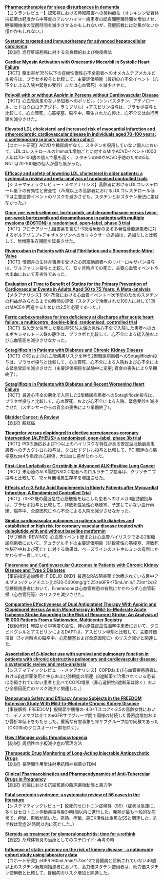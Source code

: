 [**Pharmacotherapies for sleep disturbances in dementia**](https://pubmed.ncbi.nlm.nih.gov/33189083/)  
【コクランレビュー】認知症における睡眠障害への薬物療法（オレキシン受容体拮抗薬は軽度から中等度のアルツハイマー病患者の総夜間睡眠時間を増加させ、睡眠開始後の覚醒時間を減少させるかもしれないが、覚醒回数には効果がないか僅かかもしれない。）

[**Systemic targeted and immunotherapy for advanced hepatocellular carcinoma**](https://pubmed.ncbi.nlm.nih.gov/33211092/)  
【総説】進行肝細胞癌に対する全身標的および免疫療法

[**Cardiac Myosin Activation with Omecamtiv Mecarbil in Systolic Heart Failure**](https://pubmed.ncbi.nlm.nih.gov/33185990/)  
【RCT】駆出率が35%以下の症候性慢性心不全患者へのオメカムチブメカルビル投与は、プラセボ投与と比較して、主要評価項目（最初の心不全イベント（心不全による入院や緊急の受診）または心血管死）を減少させた。

[**Polypill with or without Aspirin in Persons without Cardiovascular Disease**](https://pubmed.ncbi.nlm.nih.gov/33186492/)  
【RCT】心血管疾患のない参加者へのポリピル（シンバスタチン、アテノロール、ヒドロクロロチアジド、ラミプリル）+アスピリン投与は、プラセボ投与と比較して、心血管死、心筋梗塞、脳卒中、蘇生された心停止、心不全又は血行再建を減少させた。

[**Elevated LDL cholesterol and increased risk of myocardial infarction and atherosclerotic cardiovascular disease in individuals aged 70-100 years: a contemporary primary prevention cohort**](https://pubmed.ncbi.nlm.nih.gov/33186534/)  
【コホート研究】ACVDや糖尿病がなく、スタチンを服用していない個人において、LDLコレステロールの1mmol/L増加ごとに対するMIやACVDイベント/1000人年は70-100歳の個人で最も高く、スタチンのMIやACVD予防のための5年NNTは70-100歳の個人が最も低かった。

[**Efficacy and safety of lowering LDL cholesterol in older patients: a systematic review and meta-analysis of randomised controlled trials**](https://pubmed.ncbi.nlm.nih.gov/33186535/)  
【システマティックレビュー・メタアナリシス】高齢者におけるLDLコレステロール低下の有効性と安全性（75歳以上の高齢者におけるLDLコレステロール低下は主要血管イベントのリスクを減少させた。スタチンと非スタチン療法に差はなかった。）

[**Once-per-week selinexor, bortezomib, and dexamethasone versus twice-per-week bortezomib and dexamethasone in patients with multiple myeloma (BOSTON): a randomised, open-label, phase 3 trial**](https://pubmed.ncbi.nlm.nih.gov/33189178/)  
【RCT】プロテアソーム阻害薬を含む1-3次治療歴のある多発性骨髄腫患者に対するボルテゾミブ+デキサメタゾンへのセリネクサーの追加は、追加なしと比較して、無増悪生存期間を延長させた。

[**Rivaroxaban in Patients with Atrial Fibrillation and a Bioprosthetic Mitral Valve**](https://pubmed.ncbi.nlm.nih.gov/33196155/)  
【RCT】僧帽弁の生体弁置換を受けた心房細動患者へのリバーロキサバン投与は、ワルファリン投与と比較して、12ヶ月時点での死亡、主要心血管イベントや大出血において非劣性であった。

[**Evaluation of Time to Benefit of Statins for the Primary Prevention of Cardiovascular Events in Adults Aged 50 to 75 Years: A Meta-analysis**](https://pubmed.ncbi.nlm.nih.gov/33196766/)  
【メタアナリシス】50-75歳における心血管イベント一次予防のためのスタチンの利益がみられるまでの時間の評価（スタチンで治療された100人に対して1回のMACEを回避するためには2.5年必要であった。）

[**Ferric carboxymaltose for iron deficiency at discharge after acute heart failure: a multicentre, double-blind, randomised, controlled trial**](https://pubmed.ncbi.nlm.nih.gov/33197395/)  
【RCT】鉄欠乏を併発した駆出率50%未満の急性心不全で入院した患者へのカルボキシマルトース鉄の静注は、プラセボと比較して、心不全による総入院および心血管死を減少させなかった。

[**Sotagliflozin in Patients with Diabetes and Chronic Kidney Disease**](https://pubmed.ncbi.nlm.nih.gov/33200891/)  
【RCT】CKDおよび心血管疾患リスクを伴う2型糖尿病患者へのSotagliflozin投与は、プラセボ投与と比較して、心血管死、心不全による入院および心不全による緊急受診を減少させた（主要評価項目を試験中に変更; 資金の喪失により早期終了）。

[**Sotagliflozin in Patients with Diabetes and Recent Worsening Heart Failure**](https://pubmed.ncbi.nlm.nih.gov/33200892/)  
【RCT】最近心不全の悪化で入院した2型糖尿病患者へのSotagliflozin投与は、プラセボ投与と比較して、心血管死、および心不全による入院、緊急受診を減少させた（スポンサーからの資金の喪失により早期終了）。

[**Bladder Cancer: A Review**](https://pubmed.ncbi.nlm.nih.gov/33201207/)  
【総説】膀胱癌

[**Ticagrelor versus clopidogrel in elective percutaneous coronary intervention (ALPHEUS): a randomised, open-label, phase 3b trial**](https://pubmed.ncbi.nlm.nih.gov/33202219/)  
【RCT】PCIの適応および1つ以上のハイリスクな特性がある安定型冠動脈疾患患者へのチカグレロル投与は、クロピドグレル投与と比較して、PCI関連の心筋梗塞type4や重度の心損傷、大出血に差がなかった。

[**First-Line Lorlatinib or Crizotinib in Advanced ALK-Positive Lung Cancer**](https://pubmed.ncbi.nlm.nih.gov/33207094/)  
【RCT】未治療のALK陽性NSCLC患者へのロルラチニブ投与は、クリゾチニブ投与と比較して、12ヶ月無増悪生存率を増加させた。

[**Effects of n-3 Fatty Acid Supplements in Elderly Patients after Myocardial Infarction: A Randomized Controlled Trial**](https://pubmed.ncbi.nlm.nih.gov/33191772/)  
【RCT】70-82歳の最近急性心筋梗塞を起こした患者へのオメガ3脂肪酸投与は、プラセボ投与と比較して、非致死性急性心筋梗塞、予定していない血行再建、脳卒中、全原因死亡や心不全による入院を減少させなかった。

[**Similar cardiovascular outcomes in patients with diabetes and established or high risk for coronary vascular disease treated with dulaglutide with and without baseline metformin**](https://pubmed.ncbi.nlm.nih.gov/33197271/)  
【サブ解析: REWIND】心血管イベント歴または心血管ハイリスクである2型糖尿病患者において、デュラグルチドの主要評価項目（非致死性心筋梗塞、非致死性脳卒中および死亡）に対する効果は、ベースラインのメトホルミンの有無にかかわらず一貫していた。

[**Finerenone and Cardiovascular Outcomes in Patients with Chronic Kidney Disease and Type 2 Diabetes**](https://pubmed.ncbi.nlm.nih.gov/33198491/)  
【事前指定追加解析: FIDELIO-DKD】最適なRAS阻害薬で治療されている尿中アルブミン/クレアチニン比が30-5000mg/gで25≤eGFR<75mL/min/1.73m^2の2型糖尿病患者において、Finerenoneは心血管疾患の有無にかかわらず心血管転帰（心血管死等）のリスクを減少させた。

[**Comparative Effectiveness of Dual Antiplatelet Therapy With Aspirin and Clopidogrel Versus Aspirin Monotherapy in Mild-to-Moderate Acute Ischemic Stroke According to the Risk of Recurrent Stroke: An Analysis of 15 000 Patients From a Nationwide, Multicenter Registry**](https://pubmed.ncbi.nlm.nih.gov/33201737/)  
【観察研究】軽度から中等度の急性、非心原性虚血性脳卒中患者において、クロピドグレルとアスピリンによるDAPTは、アスピリン単剤と比較して、主要評価項目（3ヶ月時点の脳卒中、心筋梗塞および全原因死亡）のリスク減少と関連した。

[**Association of β-blocker use with survival and pulmonary function in patients with chronic obstructive pulmonary and cardiovascular disease: a systematic review and meta-analysis**](https://pubmed.ncbi.nlm.nih.gov/33211823/)  
【システマティックレビュー・メタアナリシス】COPDおよび心血管疾患患者におけるβ遮断薬使用と生存および肺機能の関連（β遮断薬で治療されている患者は治療されていない患者と比べてCOPD増悪（非心選択性β遮断薬は除く）および全原因死亡のリスク減少と関連した。）

[**Denosumab Safety and Efficacy Among Subjects in the FREEDOM Extension Study With Mild-to-Moderate Chronic Kidney Disease**](https://pubmed.ncbi.nlm.nih.gov/33211870/)  
【事後解析: FREEDOM】股関節や腰椎の-4.0<Tスコア<-2.5の高齢女性において、デノスマブは全てのeGFRサブグループ間で同様の持続した骨密度増加および骨折率低下をもたらした。重篤な有害事象も腎サブグループ間で同様であった（CKD3bのクロスオーバー群を除く）。

[**How I Manage cyclic thrombocytopenia**](https://pubmed.ncbi.nlm.nih.gov/33197928/)  
【総説】周期性血小板減少症の管理方法

[**Therapeutic Drug Monitoring of Long-Acting Injectable Antipsychotic Drugs**](https://pubmed.ncbi.nlm.nih.gov/33196621/)  
【総説】長時間作用型注射用抗精神病薬のTDM

[**Clinical Pharmacokinetics and Pharmacodynamics of Anti-Tubercular Drugs in Pregnancy**](https://pubmed.ncbi.nlm.nih.gov/33206364/)  
【総説】妊婦における抗結核薬の臨床薬物動態と薬力学

[**Fatal serotonin syndrome: a systematic review of 56 cases in the literature**](https://pubmed.ncbi.nlm.nih.gov/33196298/)  
【システマティックレビュー】致死的セロトニン症候群（SS）（症状は急速に、多くはセロトニン作動薬投与後24時間以内に進行した。発熱が最も一般的な症状で、痙攣、振戦が続いた。高熱、痙攣、高CK活性は重篤なSSと関連した。約半数は発症24時間以内に死亡した。）

[**Steroids as treatment for glomerulonephritis: time for a rethink**](https://pubmed.ncbi.nlm.nih.gov/33188694/)  
【総説】糸球体腎炎の治療としてのステロイド: 再考の時

[**Influence of statin-potency on the risk of kidney disease - a nationwide cohort study using laboratory data**](https://pubmed.ncbi.nlm.nih.gov/33190379/)  
【コホート研究】eGFR>60mL/min/1.73m^2で腎臓病と診断されていない40歳以上のスタチン新規開始患者において、高力価スタチン使用者は、低力価スタチン使用者と比較して、腎臓病のリスク増加と関連した。

